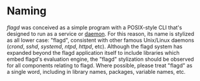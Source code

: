 # Naming

_flagd_ was conceived as a simple program with a POSIX-style CLI that's designed to run as a service or [daemon](https://en.wikipedia.org/wiki/Daemon_(computing)).
For this reason, its name is stylized as all lower case: "flagd", consistent with other famous Unix/Linux daemons (_crond_, _sshd_, _systemd_, _ntpd_, _httpd_, etc).
Although the flagd system has expanded beyond the flagd application itself to include libraries which embed flagd's evaluation engine, the "flagd" stylization should be observed for all components relating to flagd.
Where possible, please treat "flagd" as a single word, including in library names, packages, variable names, etc.
